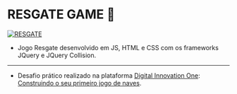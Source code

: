 #  RESGATE GAME  :helicopter:
[![RESGATE](https://github.com/lucasrmagalhaes/resgate-js/blob/main/img/capa.jpg)](https://lucasrmagalhaes.github.io/resgate-js/)
- Jogo Resgate desenvolvido em JS, HTML e CSS com os frameworks JQuery e JQuery Collision.
------------
- Desafio prático realizado na plataforma [Digital Innovation One](https://web.digitalinnovation.one/home "Digital Innovation One"): [Construindo o seu primeiro jogo de naves](https://web.digitalinnovation.one/lab/construindo-o-seu-primeiro-jogo-de-naves/learning/9b0a44f2-ba17-49fc-ab1e-8658bd5861c7").
